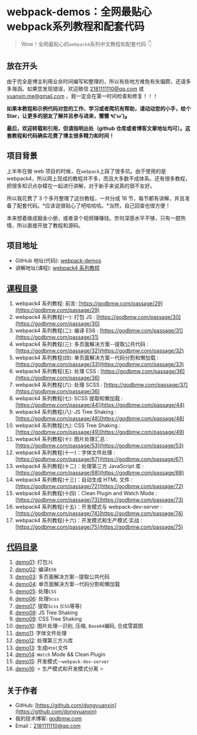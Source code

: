 # webpack-demos：全网最贴心webpack系列教程和配套代码

> Wow！全网最贴心的`webpack4`系列中文教程和配套代码 👇

## 放在开头

由于完全是博主利用业余时间编写和整理的，所以有些地方难免有失偏颇，还请多多海涵。如果您发现错误，欢迎致信 2181111110@qq.com 或 yuanxin.me@gmail.com ，我一定会在第一时间检查和修复！！！

**如果本教程和示例代码对您的工作、学习或者爬坑有帮助，请动动您的小手，给个 Star，让更多的朋友了解并且参与进来，蟹蟹 ٩\('ω'\)و**

**最后，欢迎转载和引用，但请指明出处（github 仓库或者博客文章地址均可）。这套教程和代码确实花费了博主很多精力和时间！**

## 项目背景

上半年在做 web 项目的时候，在`webpack`上踩了很多坑。由于使用的是 webpack4，所以网上现成的教程并不多，而且大多数不成体系。还有很多教程，把很多知识点杂糅在一起进行讲解，对于新手来说真的很不友好。

所以我花费了 3 个多月整理了这份教程，一共分成 16 节，每节都有讲解，并且准备了配套代码。*应该说很贴心了吧哈哈哈。*当然，自己回查也很方便！

本来想着做成掘金小册，或者录个视频赚赚钱。奈何深感水平不够，只有一腔热情，所以直接开放了教程和源码。

## 项目地址

- GitHub 地址(代码): [webpack-demos](https://github.com/dongyuanxin/webpack-demos)
- 讲解地址(课程): [webpack4 系列教程](https://godbmw.com/search?category=webpack4%20%E7%B3%BB%E5%88%97%E6%95%99%E7%A8%8B)

## [课程目录](https://godbmw.com/search?category=webpack4%20%E7%B3%BB%E5%88%97%E6%95%99%E7%A8%8B)

1. webpack4 系列教程: 前言: [https://godbmw.com/passage/29](https://godbmw.com/passage/29)
2. webpack4 系列教程(一): 打包 JS : [https://godbmw.com/passage/30](https://godbmw.com/passage/30)
3. webpack4 系列教程(二): 编译 ES6 : [https://godbmw.com/passage/31](https://godbmw.com/passage/31)
4. webpack4 系列教程(三): 多页面解决方案--提取公共代码 : [https://godbmw.com/passage/32](https://godbmw.com/passage/32)
5. webpack4 系列教程(四): 单页面解决方案--代码分割和懒加载 : [https://godbmw.com/passage/33](https://godbmw.com/passage/33)
6. webpack4 系列教程(五): 处理 CSS : [https://godbmw.com/passage/36](https://godbmw.com/passage/36)
7. webpack4 系列教程(六): 处理 SCSS : [https://godbmw.com/passage/37](https://godbmw.com/passage/36)
8. webpack4 系列教程(七): SCSS 提取和懒加载 : [https://godbmw.com/passage/44](https://godbmw.com/passage/44)
9. webpack4 系列教程(八): JS Tree Shaking : [https://godbmw.com/passage/48](https://godbmw.com/passage/48)
10. webpack4 系列教程(九): CSS Tree Shaking : [https://godbmw.com/passage/49](https://godbmw.com/passage/49)
11. webpack4 系列教程(十): 图片处理汇总 : [https://godbmw.com/passage/53](https://godbmw.com/passage/53)
12. webpack4 系列教程(十一)：字体文件处理 : [https://godbmw.com/passage/67](https://godbmw.com/passage/67)
13. webpack4 系列教程(十二)：处理第三方 JavaScript 库 : [https://godbmw.com/passage/68](https://godbmw.com/passage/68)
14. webpack4 系列教程(十三)：自动生成 HTML 文件 : [https://godbmw.com/passage/72](https://godbmw.com/passage/72)
15. webpack4 系列教程(十四)：Clean Plugin and Watch Mode : [https://godbmw.com/passage/73](https://godbmw.com/passage/73)
16. webpack4 系列教程(十五)：开发模式与 webpack-dev-server :[https://godbmw.com/passage/74](https://godbmw.com/passage/74)
17. webpack4 系列教程(十六)：开发模式和生产模式·实战 : [https://godbmw.com/passage/75](https://godbmw.com/passage/75)

## [代码目录](https://github.com/dongyuanxin/webpack-demos)

1.  [demo01](./demo01): 打包`JS`
2.  [demo02](./demo02): 编译`ES6`
3.  [demo03](./demo03): 多页面解决方案--提取公共代码
4.  [demo04](./demo04): 单页面解决方案--代码分割和懒加载
5.  [demo05](./demo05): 处理`CSS`
6.  [demo06](./demo06): 处理`Scss`
7.  [demo07](./demo07): 提取`Scss` (`CSS`等等)
8.  [demo08](./demo08): JS Tree Shaking
9.  [demo09](./demo09): CSS Tree Shaking
10. [demo10](./demo10): 图片处理--识别, 压缩, `Base64`编码, 合成雪碧图
11. [demo11](./demo11): 字体文件处理
12. [demo12](./demo12): 处理第三方`JS`库
13. [demo13](./demo13): 生成`Html`文件
14. [demo14](./demo14): `Watch` Mode && Clean Plugin
15. [demo15](./demo15): 开发模式--`webpack-dev-server`
16. [demo16](./demo16): ⭐ 生产模式和开发模式分离 ⭐

## 关于作者

- GitHub: [https://github.com/dongyuanxin](https://github.com/dongyuanxin)
- 我的技术博客: [godbmw.com](https://godbmw.com/)
- Email：2181111110@qq.com
